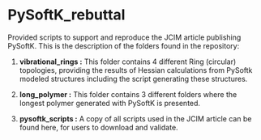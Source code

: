 PySoftK_rebuttal
=======================

Provided scripts to support and reproduce the JCIM article publishing PySoftK. This is the description of the folders found in the repository:

1. **vibrational_rings :** This folder contains 4 different Ring (circular) topologies, providing the results of Hessian calculations from PySoftk 
modeled structures including the script generating these structures. 

2. **long_polymer :** This folder contains 3 different folders where the longest polymer generated with PySoftK is presented. 

3. **pysoftk_scripts :** A copy of all scripts used in the JCIM article can be found here, for users to download and validate.
